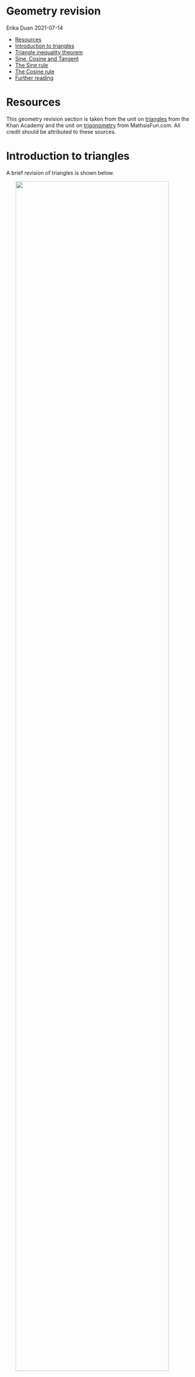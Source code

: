 Geometry revision
================
Erika Duan
2021-07-14

-   [Resources](#resources)
-   [Introduction to triangles](#introduction-to-triangles)
-   [Triangle inequality theorem](#triangle-inequality-theorem)
-   [Sine, Cosine and Tangent](#sine-cosine-and-tangent)
-   [The Sine rule](#the-sine-rule)
-   [The Cosine rule](#the-cosine-rule)
-   [Further reading](#further-reading)

# Resources

This geometry revision section is taken from the unit on
[triangles](https://www.khanacademy.org/math/geometry-home/triangle-properties)
from the Khan Academy and the unit on
[trigonometry](https://www.mathsisfun.com/algebra/trigonometry-index.html)
from MathsisFun.com. All credit should be attributed to these sources.

# Introduction to triangles

A brief revision of triangles is shown below.

<img src="../02_figures/01_angles-revision-1.jpg" width="90%" style="display: block; margin: auto;" />

Triangles and angles are an important mathematical concept to revise, as
vector similarity is calculated based on concepts from geometry and
trigonometry. The definition of vector norms (the distance of a vector
from its origin) and how they behave is also derived from trigonometry
insights.

# Triangle inequality theorem

Any side of a triangle must be shorter than the other two sides added
together. If the side is equal to the other two sides, the length of one
side is 0 and the object is a line.

<img src="../02_figures/01_angles-revision-2.jpg" width="80%" style="display: block; margin: auto;" />

# Sine, Cosine and Tangent

Sine, Cosine and Tangent are just a ratio of two specific sides of a
right angled triangle.

<img src="../02_figures/01_angles-revision-3.jpg" width="80%" style="display: block; margin: auto;" />

Let us examine the values
![0\\leq \\measuredangle \\leq 90](https://latex.codecogs.com/png.latex?0%5Cleq%20%5Cmeasuredangle%20%5Cleq%2090 "0\leq \measuredangle \leq 90").
The values for Sine and Cosine will always be between 0 and 1 (as the
hypotenus is always equal to or larger than the opposite and the
adjacent sides).

<img src="../02_figures/01_angles-revision-4.jpg" width="70%" style="display: block; margin: auto;" />

``` r
# Draw sine and cosine function in R -------------------------------------------
x <- c(seq(-2*pi, 2*pi, length.out = 100))

sine <- sin(x) # Calculate sine
cosine <- cos(x) # Calculate cosine  

trig_plot <- tibble(x,
                    sine,
                    cosine)  

ggplot(trig_plot, aes(x, sine)) +
  geom_line(colour = "steelblue", size = 2) +
  geom_line(aes(x, cosine), colour = "firebrick", size = 2) +
  geom_hline(yintercept = 0) + 
  geom_vline(xintercept = 0) +  
  scale_x_continuous(breaks = seq(-2 * pi, 2 * pi , pi / 2),
                     labels = c("-2\u03c0", "-3/2\u03c0", "-1\u03c0", "-1/2\u03c0", "0", "1/2\u03c0", "1\u03c0", "3/2\u03c0", "2\u03c0")) + 
  labs(y = "sin(x) and cos(x)") +   
  theme_bw() + 
  theme(panel.grid.minor = element_blank(),
        panel.grid.major = element_line(linetype = "dotted")) +
  annotate("text", x = 4, y = 1, label = "Sine wave", colour = "steelblue") +
  annotate("text", x = 4, y = 0.9, label = "Cosine wave", colour = "firebrick")
```

<img src="01_geometry-revision_files/figure-gfm/unnamed-chunk-7-1.png" width="60%" style="display: block; margin: auto;" />

``` python
# Draw sine and cosine function in Python --------------------------------------   
import numpy as np
import matplotlib.pyplot as plt
import seaborn as sns  

x = np.arange(-2*np.pi, 2*np.pi, 0.1) 
sine = np.sin(x)
cosine = np.cos(x)

# Python allows you to directly plot from NumPy arrays  

sns.set_style('whitegrid', {
              'grid.linestyle': '--'})

sns.lineplot(x = x, y = sine, label = "Sine wave", lw = 3)
sns.lineplot(x = x, y = cosine, label = "Cosine wave", lw = 3)

plt.xlabel("x")  
plt.ylabel("sin(x) and cos(x)")
plt.legend(loc = "upper right")
plt.show()
```

<img src="01_geometry-revision_files/figure-gfm/unnamed-chunk-9-1.png" width="70%" style="display: block; margin: auto;" />

# The Sine rule

The [Sine rule](https://www.mathsisfun.com/algebra/trig-sine-law.html)
applies to all similar triangle types and is useful for solving triangle
angles and lengths. It does not have any direct application to machine
learning algorithms.

<img src="../02_figures/01_angles-revision-5.jpg" width="80%" style="display: block; margin: auto;" />

# The Cosine rule

In contrast, the [Cosine
rule](https://www.mathsisfun.com/algebra/trig-cosine-law.html) applies
to all triangle types (i.e. not just right-angled triangles) and is
useful for calculating object similarity in machine learning.

In trigonometry, the Cosine rule can be derived to find either an
unknown length given that two sides and the angle between them are
known, or an unknown angle given that all sides of the triangle are
known.

<img src="../02_figures/01_angles-revision-6.jpg" width="80%" style="display: block; margin: auto;" />

# Further reading

-   A
    [revision](https://www.mathsisfun.com/algebra/trigonometry-index.html)
    of basic trigonometry concepts from mathsisfun.com.
